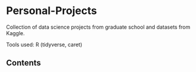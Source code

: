 # Personal-Projects
Collection of data science projects from graduate school and datasets from Kaggle.

Tools used: R (tidyverse, caret)

## Contents
### 
